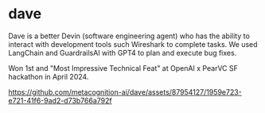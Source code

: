# dave

Dave is a better Devin (software engineering agent) who has the ability to interact with development tools such Wireshark to complete tasks. We used LangChain and GuardrailsAI with GPT4 to plan and execute bug fixes.

Won 1st and "Most Impressive Technical Feat" at OpenAI x PearVC SF hackathon in April 2024.

https://github.com/metacognition-ai/dave/assets/87954127/1959e723-e721-41f6-9ad2-d73b766a792f

